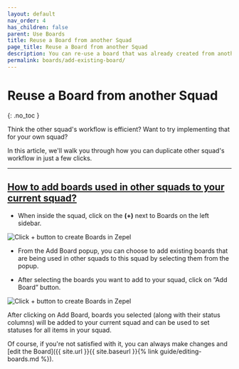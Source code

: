 ```yaml
---
layout: default
nav_order: 4
has_children: false
parent: Use Boards
title: Reuse a Board from another Squad
page_title: Reuse a Board from another Squad
description: You can re-use a board that was already created from another squad in Zepel. Learn how to do it with this guide.
permalink: boards/add-existing-board/
---
```

# Reuse a Board from another Squad
{: .no_toc }

Think the other squad's workflow is efficient? Want to try implementing that for your own squad?

In this article, we'll walk you through how you can duplicate other squad's workflow in just a few clicks.

---

## <u>How to add boards used in other squads to your current squad?</u>

- When inside the squad, click on the <b>(+)</b> next to Boards on the left sidebar.

![Click + button to create Boards in Zepel](/guide/assets/uploads/zepel-boards-create.png "Click + button to create Boards")

- From the Add Board popup, you can choose to add existing boards that are being used in other squads to this squad by selecting them from the popup.

- After selecting the boards you want to add to your squad, click on “Add Board” button.

![Click + button to create Boards in Zepel](/guide/assets/uploads/zepel-add-boards.png "Click + button to create Boards")

After clicking on Add Board, boards you selected (along with their status columns) will be added to your current squad and can be used to set statuses for all items in your squad.

Of course, if you're not satisfied with it, you can always make changes and [edit the Board]({{ site.url }}{{ site.baseurl }}{% link guide/editing-boards.md %}).